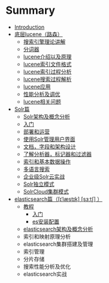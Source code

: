 # Summary

* [Introduction](README.md)
* [底层lucene（路森）](di-ceng-lucene-ff08-lu-sen-ff09.md)
  * [搜索引擎理论讲解](di-ceng-lucene-ff08-lu-sen-ff09/sou-suo-yin-qing-li-lun-jiang-jie.md)
  * [分词器](di-ceng-lucene-ff08-lu-sen-ff09/fen-ci-qi.md)
  * [lucene介绍以及原理](di-ceng-lucene-ff08-lu-sen-ff09/lucenejie-shao-yi-ji-yuan-li.md)
  * [lucene索引文件格式](di-ceng-lucene-ff08-lu-sen-ff09/lucenesuo-yin-wen-jian-ge-shi.md)
  * [lucene索引过程分析](di-ceng-lucene-ff08-lu-sen-ff09/lucenejian-suo-guo-cheng-fen-xi.md)
  * [lucene搜索过程解析](di-ceng-lucene-ff08-lu-sen-ff09/lucenesou-suo-guo-cheng-jie-xi.md)
  * [lucene应用](di-ceng-lucene-ff08-lu-sen-ff09/luceneying-yong.md)
  * [性能分析及调优](di-ceng-lucene-ff08-lu-sen-ff09/xing-neng-fen-xi-ji-diao-you.md)
  * [lucene相关问题](di-ceng-lucene-ff08-lu-sen-ff09/lucenexiang-guan-wen-ti.md)
* [Solr篇](solrpian.md)
  * [Solr架构及概念分析](solrpian/solrjia-gou-ji-gai-nian-fen-xi.md)
  * [入门](solrpian/ru-men.md)
  * [部署和运营](solrpian/bu-shu-he-yun-ying.md)
  * [使用Solr管理用户界面](solrpian/shi-yong-solr-guan-li-yong-hu-jie-mian.md)
  * [文档，字段和架构设计](solrpian/wen-dang-ff0c-zi-duan-he-jia-gou-she-ji.md)
  * [了解分析器，标记器和过滤器](solrpian/le-jie-fen-xi-qi-ff0c-biao-ji-qi-he-guo-lv-qi.md)
  * [索引和基本数据操作](solrpian/suo-yin-de-jian-li-guo-cheng.md)
  * [多语言搜索](solrpian/duo-yu-yan-sou-suo.md)
  * [企业级Solr云实战](solrpian/qi-ye-ji-solr-yun-shi-zhan.md)
  * [Solr独立模式](solrpian/solrdu-li-mo-shi.md)
  * [SolrCloud集群模式](solrpian/solrji-qun-mo-shi.md)
* [elasticsearch篇（\[ɪˈlæstɪk\] \[sɜːtʃ\] ）](elasticsearchpian-ff085b-026a-02c8-l-ae-st-i-k-s-t.md)
  * [教程](elasticsearchpian-ff085b-026a-02c8-l-ae-st-i-k-s-t/jiao-cheng.md)
    * [入门](elasticsearchpian-ff085b-026a-02c8-l-ae-st-i-k-s-t/jiao-cheng/ru-men.md)
    * [es安装配置](elasticsearchpian-ff085b-026a-02c8-l-ae-st-i-k-s-t/jiao-cheng/esan-zhuang-pei-zhi.md)
  * [elasticsearch架构及概念分析](elasticsearchpian-ff085b-026a-02c8-l-ae-st-i-k-s-t/elasticsearchjia-gou-ji-gai-nian-fen-xi.md)
  * 索引和映射原理分析
  * elasticsearch集群搭建及管理
  * 索引管理
  * 分片存储
  * 搜索性能分析及优化
  * elasticsearch实战

